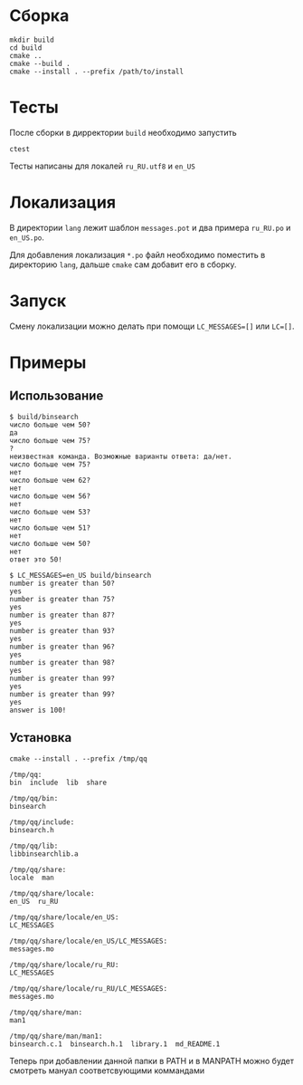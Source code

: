 # Сборка

```
mkdir build
cd build
cmake ..
cmake --build .
cmake --install . --prefix /path/to/install
```

# Тесты

После сборки в дирректории `build` необходимо запустить

```
ctest
```

Тесты написаны для локалей `ru_RU.utf8` и `en_US`

# Локализация

В директории `lang` лежит шаблон `messages.pot` и два примера `ru_RU.po` и `en_US.po`.

Для добавления локализация `*.po` файл необходимо поместить в директорию `lang`, дальше `cmake` сам добавит его в сборку.

# Запуск

Смену локализации можно делать при помощи `LC_MESSAGES=[]` или `LC=[]`.

# Примеры

## Использование

```shell
$ build/binsearch 
число больше чем 50?
да
число больше чем 75?
?
неизвестная команда. Возможные варианты ответа: да/нет.
число больше чем 75?
нет
число больше чем 62?
нет
число больше чем 56?
нет
число больше чем 53?
нет
число больше чем 51?
нет
число больше чем 50?
нет
ответ это 50!
```

```shell
$ LC_MESSAGES=en_US build/binsearch 
number is greater than 50?
yes
number is greater than 75?
yes
number is greater than 87?
yes
number is greater than 93?
yes
number is greater than 96?
yes
number is greater than 98?
yes
number is greater than 99?
yes
number is greater than 99?
yes
answer is 100!
```

## Установка

```shell
cmake --install . --prefix /tmp/qq
```

```shell
/tmp/qq:
bin  include  lib  share

/tmp/qq/bin:
binsearch

/tmp/qq/include:
binsearch.h

/tmp/qq/lib:
libbinsearchlib.a

/tmp/qq/share:
locale  man

/tmp/qq/share/locale:
en_US  ru_RU

/tmp/qq/share/locale/en_US:
LC_MESSAGES

/tmp/qq/share/locale/en_US/LC_MESSAGES:
messages.mo

/tmp/qq/share/locale/ru_RU:
LC_MESSAGES

/tmp/qq/share/locale/ru_RU/LC_MESSAGES:
messages.mo

/tmp/qq/share/man:
man1

/tmp/qq/share/man/man1:
binsearch.c.1  binsearch.h.1  library.1  md_README.1
```

Теперь при добавлении данной папки в PATH и в MANPATH можно будет смотреть мануал соответсвующими коммандами
